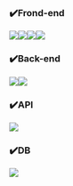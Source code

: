 ### ✔️Frond-end
<img src="https://img.shields.io/badge/React-61DAFB?style=for-the-badge&logo=React&logoColor=black"><img src="https://img.shields.io/badge/Css-1572B6?style=for-the-badge&logo=Css&logoColor=white"><img src="https://img.shields.io/badge/HTML5-E34F26?style=for-the-badge&logo=HTML5&logoColor=orange"><img src="https://img.shields.io/badge/JavaScript-F7DF1E?style=for-the-badge&logo=JavaScript&logoColor=yellow">
### ✔️Back-end
<img src="https://img.shields.io/badge/Node.js-5FA04E?style=for-the-badge&logo=Node.js&logoColor=Green"><img src="https://img.shields.io/badge/Express.js-000000?style=for-the-badge&logo=Express.js&logoColor=Black">
### ✔️API
<img src="https://img.shields.io/badge/VirusTotal-394EFF?style=for-the-badge&logo=VirusTotal&logoColor=#394EFF">

### ✔️DB

<img src="https://img.shields.io/badge/MariaDB-003545?style=for-the-badge&logo=MariaDB&logoColor=#003545">




